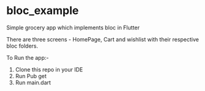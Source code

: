 # bloc_example

Simple grocery app which implements bloc in Flutter

There are three screens - HomePage, Cart and wishlist with their respective bloc folders.

To Run the app:-

1. Clone this repo in your IDE
2. Run Pub get
3. Run main.dart

